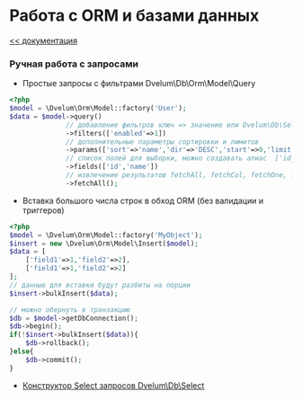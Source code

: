 Работа с ORM и базами данных
===
[<< документация](readme.md)


### Ручная работа с запросами

* Простые запросы с фильтрами Dvelum\Db\Orm\Model\Query
```php
<?php
$model = \Dvelum\Orm\Model::factory('User');
$data = $model->query()
              // добавление фильтров ключ => значение или Dvelum\Db\Select\Filter
              ->filters(['enabled'=>1])
              // дополнительные параметры сортировки и лимитов
              ->params(['sort'=>'name','dir'=>'DESC','start'=>0,'limit'=>100])
              // список полей для выборки, можно создавать алиас  ['id_field_alias'=>'id']
              ->fields(['id','name']) 
              // извлечение результатов fetchAll, fetchCol, fetchOne, fetchRow
              ->fetchAll();  
```
* Вставка большого числа строк в обход ORM (без валидации и триггеров)
```php
<?php
$model = \Dvelum\Orm\Model::factory('MyObject');
$insert = new \Dvelum\Orm\Model\Insert($model);
$data = [
    ['field1'=>1,'field2'=>2],
    ['field1'=>1,'field2'=>2]
];
// данные для вставки будут разбиты на порции
$insert->bulkInsert($data);

// можно обернуть в транзакцию
$db = $model->getDbConnection();
$db->begin();
if(!$insert->bulkInsert($data)){
    $db->rollback();
}else{
    $db->commit();
}
```

* [Конструктор Select запросов Dvelum\Db\Select](db_select.md)